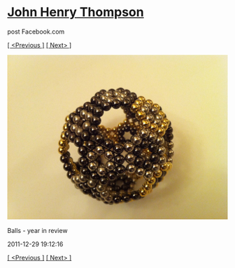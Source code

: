 # [John Henry Thompson](../README.md)
post Facebook.com

[[ <Previous ]](2011-12-29-4.md) [[ Next> ]](2011-12-29-6.md)

[![](../media/2011-12-29/Balls-year-in-review-4.jpg)](../README.md)

Balls - year in review

2011-12-29 19:12:16

[[ <Previous ]](2011-12-29-4.md) [[ Next> ]](2011-12-29-6.md)